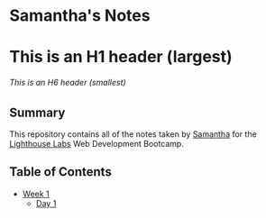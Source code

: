 # Samantha's Notes
# This is an H1 header (largest)
###### This is an H6 header (smallest)

## Summary 

This repository contains all of the notes taken by [Samantha](https://github.com/Samicap) for the [Lighthouse Labs](https://www.lighthouselabs.ca/) Web Development Bootcamp.

## Table of Contents

* [Week 1](/Week_1)
  * [Day 1](Day_1)